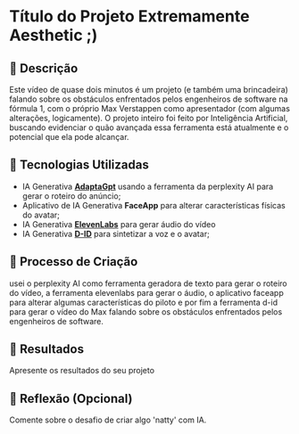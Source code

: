 # Título do Projeto Extremamente Aesthetic ;)

## 📒 Descrição
Este vídeo de quase dois minutos é um projeto (e também uma brincadeira) falando sobre os obstáculos enfrentados
pelos engenheiros de software na fórmula 1, com o próprio Max Verstappen como apresentador (com algumas alterações,
logicamente). O projeto inteiro foi feito por Inteligência Artificial, buscando evidenciar o quão avançada essa ferramenta
está atualmente e o potencial que ela pode alcançar.

## 🤖 Tecnologias Utilizadas
- IA Generativa **[AdaptaGpt](https://chat.adapta.org/hub)** usando a ferramenta da perplexity AI para gerar o roteiro do anúncio;
- Aplicativo de IA Generativa **FaceApp** para alterar características físicas do avatar;
- IA Generativa **[ElevenLabs](https://elevenlabs.io)** para gerar áudio do vídeo
- IA Generativa **[D-ID](https://www.d-id.com)** para sintetizar a voz e o avatar;

## 🧐 Processo de Criação
usei o perplexity AI como ferramenta geradora de texto para gerar o roteiro do vídeo, a ferramenta elevenlabs para gerar o áudio, o aplicativo faceapp
para alterar algumas características do piloto e por fim a ferramenta d-id para gerar o vídeo do Max falando sobre os obstáculos enfrentados
pelos engenheiros de software.

## 🚀 Resultados
Apresente os resultados do seu projeto

## 💭 Reflexão (Opcional)
Comente sobre o desafio de criar algo 'natty' com IA.
